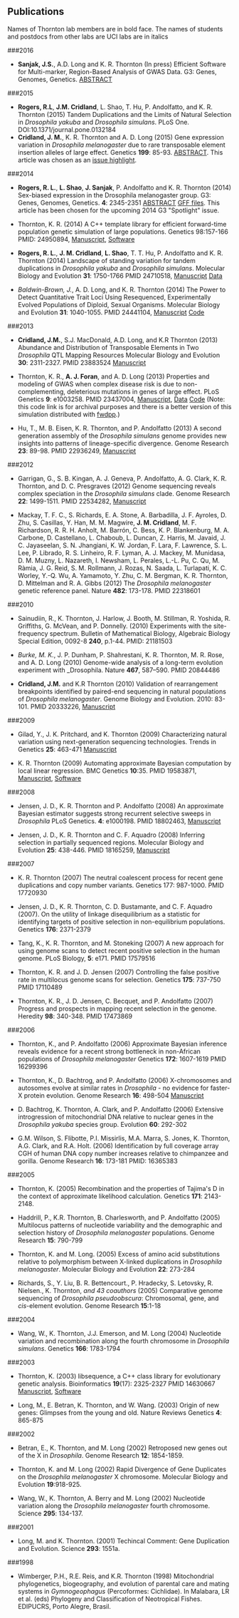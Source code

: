 ## Publications

Names of Thornton lab members are in bold face. The names of students and postdocs from other labs are UCI labs are in italics

###2016

* __Sanjak, J.S.__, A.D. Long and K. R. Thornton (In press) Efficient Software for Multi-marker, Region-Based Analysis of GWAS Data.  G3: Genes, Genomes, Genetics. [ABSTRACT](http://www.g3journal.org/content/early/2016/02/08/g3.115.026013.abstract)

###2015

* __Rogers, R.L__, __J.M. Cridland__, L. Shao, T. Hu, P. Andolfatto, and K. R. Thornton (2015) Tandem Duplications and the Limits of Natural Selection in _Drosophila yakuba_ and _Drosophila simulans_.  PLoS One. DOI:10.1371/journal.pone.0132184
* __Cridland, J. M.__, K. R. Thornton and A. D. Long (2015) Gene expression variation in _Drosophila melanogaster_ due to rare transposable element insertion alleles of large effect. Genetics __199__: 85-93. [ABSTRACT](http://www.genetics.org/content/199/1/85.abstract).  This article was chosen as an [issue highlight](http://www.genetics.org/content/199/1/NP.full).

###2014

* __Rogers, R. L.__, __L. Shao__, __J. Sanjak__, P. Andolfatto and K. R. Thornton (2014) Sex-biased expression in the Drosophila melanogaster group.  G3: Genes, Genomes, Genetics. __4__: 2345-2351 [ABSTRACT](http://www.g3journal.org/content/4/12/2345.abstract) [GFF files](https://github.com/ThorntonLab/GFF).  This article has been chosen for the upcoming 2014 G3 "Spotlight" issue.

* Thornton, K. R. (2014) A C++ template library for efficient forward-time population genetic simulation of large populations.  Genetics 98:157-166  PMID: 24950894, [Manuscript](http://www.genetics.org/content/198/1/157.abstract), [Software](http://molpopgen.github.io/fwdpp)

* __Rogers, R. L.__, __J. M. Cridland__, __L. Shao__, T. T. Hu, P. Andolfatto and K. R. Thornton (2014) Landscape of standing variation for tandem duplications in _Drosophila yakuba_ and _Drosophila simulans_.  Molecular Biology and Evolution __31__: 1750-1766 PMID 24710518, [Manuscript](http://mbe.oxfordjournals.org/content/31/7/1750.abstract.html) [Data](rogers2014.html)
 
* _Baldwin-Brown, J._, A. D. Long, and K. R. Thornton (2014) The Power to Detect Quantitative Trait Loci Using Resequenced, Experimentally Evolved Populations of Diploid, Sexual Organisms.  Molecular Biology and Evolution __31__: 1040-1055. PMID 24441104, [Manuscript](http://mbe.oxfordjournals.org/content/31/4/1040.full) [Code](https://github.com/molpopgen/baldwin_brown_2014)

###2013

* __Cridland, J.M.__, S.J. MacDonald, A.D. Long, and K.R Thornton (2013) Abundance and Distribution of Transposable Elements in Two _Drosophila_ QTL Mapping Resources  Molecular Biology and Evolution __30__: 2311-2327. PMID 23883524 [Manuscript](http://mbe.oxfordjournals.org/content/30/10/2311.full)

* Thornton, K. R., __A. J. Foran__, and A. D. Long (2013) Properties and modeling of GWAS when complex disease risk is due to non-complementing, deleterious mutations in genes of large effect.  PLoS Genetics __9__: e1003258. PMID 23437004, [Manuscript](http://www.plosgenetics.org/article/info%3Adoi%2F10.1371%2Fjournal.pgen.1003258), [Data](data.html) [Code](https://github.com/ThorntonLab/TFL2013sim) (Note: this code link is for archival purposes and there is a better version of this simulation distributed with [fwdpp](http://molpopgen.github.io/fwdpp).)

* Hu, T., M. B. Eisen, K. R. Thornton, and P. Andolfatto (2013) A second generation assembly of the _Drosophila simulans_ genome provides new insights into patterns of lineage-specific divergence.  Genome Research __23__: 89-98. PMID 22936249, [Manuscript](http://genome.cshlp.org/content/23/1/89.abstract)

###2012

* Garrigan, G., S. B. Kingan, A. J. Geneva, P. Andolfatto, A. G. Clark, K. R. Thornton, and D. C. Presgraves (2012) Genome sequencing reveals complex speciation in the _Drosophila simulans_ clade. Genome Research __22__: 1499-1511. PMID 22534282, [Manuscript](http://genome.cshlp.org/content/22/8/1499.abstract)

* Mackay, T. F. C., S. Richards,	 E. A. Stone,	        A. Barbadilla,		   J. F. Ayroles,    D. Zhu,	      S. Casillas,  Y. Han,    M. M. Magwire,  __J. M. Cridland__,		    M. F. Richardson,	    R. R. H. Anholt,	    M. Barrón,	   C. Bess,  K. P. Blankenburg,  M. A. Carbone,  D. Castellano,  L. Chaboub,  L. Duncan,  Z. Harris,  M. Javaid,  J. C. Jayaseelan, S. N. Jhangiani,  K. W. Jordan,  F. Lara,  F. Lawrence,  S. L. Lee,  P. Librado,  R. S. Linheiro,  R. F. Lyman,  A. J. Mackey,  M. Munidasa,  D. M. Muzny,  L. Nazareth,  I. Newsham,  L. Perales,  L.-L. Pu,  C. Qu,  M. Ràmia, J. G. Reid,  S. M. Rollmann,  J. Rozas,  N. Saada,  L. Turlapati,  K. C. Worley,  Y.-Q. Wu,  A. Yamamoto,  Y. Zhu,  C. M. Bergman,  K. R. Thornton, D. Mittelman and R. A. Gibbs (2012) The _Drosophila melanogaster_ genetic reference panel.  Nature __482__: 173-178. PMID 22318601

###2010

* Sainudiin, R., K. Thornton, J. Harlow, J. Booth, M. Stillman, R. Yoshida, R. Griffiths, G. McVean, and P. Donnelly.  (2010) Experiments with the site-frequency spectrum.  Bulletin of Mathematical Biology, Algebraic Biology Special Edition, 0092-8 __240__, p.1-44. PMID: 21181503 

* _Burke, M. K._, J. P. Dunham, P. Shahrestani, K. R. Thornton, M. R. Rose, and A. D. Long (2010) Genome-wide analysis of a long-term evolution experiment with _Drosophila. Nature __467__, 587–590. PMID 20844486

*  __Cridland, J.M.__ and K.R Thornton (2010) Validation of rearrangement breakpoints identified by paired-end sequencing in natural populations of _Drosophila melanogaster_.   Genome Biology and Evolution.  2010: 83-101. PMID 20333226, [Manuscript](http://gbe.oxfordjournals.org/content/2/83.full)

###2009

* Gilad, Y., J. K. Pritchard, and K. Thornton (2009) Characterizing natural variation using next-generation sequencing technologies.  Trends in Genetics __25__: 463-471 [Manuscript](http://www.cell.com/trends/genetics/abstract/S0168-9525(09)00176-0)

* K. R. Thornton (2009) Automating approximate Bayesian computation by local linear regression.  BMC Genetics __10__:35. PMID 19583871, [Manuscript](http://www.biomedcentral.com/1471-2156/10/35), [Software](https://github.com/molpopgen/ABCreg)

###2008

* Jensen, J. D., K. R. Thornton and P. Andolfatto (2008) An approximate Bayesian estimator suggests strong recurrent selective sweeps in _Drosophila_ PLoS Genetics. __4__: e1000198. PMID 18802463, [Manuscript](http://www.plosgenetics.org/article/info%3Adoi%2F10.1371%2Fjournal.pgen.1000198)

* Jensen, J. D., K. R. Thornton and C. F. Aquadro (2008) Inferring selection in partially sequenced regions. Molecular Biology and Evolution __25__: 438-446. PMID 18165259, [Manuscript](http://mbe.oxfordjournals.org/content/25/2/438.full)

###2007

* K. R. Thornton (2007) The neutral coalescent process for recent gene duplications and copy number variants. Genetics 177: 987-1000. PMID 17720930

* Jensen, J. D., K. R. Thornton, C. D. Bustamante, and C. F. Aquadro (2007). On the utility of linkage disequilibrium as a statistic for identifying targets of positive selection in non-equilibrium populations. Genetics __176__: 2371-2379

* Tang, K., K. R. Thornton, and M. Stoneking (2007) A new approach for using genome scans to detect recent positive selection in the human genome.  PLoS Biology, __5__: e171. PMID 17579516 

* Thornton, K. R. and J. D. Jensen (2007) Controlling the false positive rate in multilocus genome scans for selection.  Genetics __175__: 737-750 PMID 17110489 

* Thornton, K. R., J. D. Jensen, C. Becquet, and P. Andolfatto (2007) Progress and prospects in mapping recent selection in the genome. Heredity __98__: 340-348.  PMID 17473869

###2006

* Thornton, K., and P. Andolfatto (2006) Approximate Bayesian inference reveals evidence for a recent strong bottleneck in non-African populations of _Drosophila melanogaster_  Genetics __172__: 1607-1619 PMID 16299396

* Thornton, K., D. Bachtrog, and P. Andolfatto (2006)  X-chromosomes and autosomes evolve at similar rates in _Drosophila_ - no evidence for faster-X protein evolution. Genome Research __16__: 498-504 [Manuscript](http://genome.cshlp.org/content/16/4/498.full)

* D. Bachtrog, K. Thornton, A. Clark, and P. Andolfatto (2006) Extensive introgression of mitochondrial DNA relative to nuclear genes in the _Drosophila yakuba_ species group.  Evolution __60__: 292-302 

* G.M. Wilson, S. Flibotte, P.I. Missirlis, M.A. Marra, S. Jones, K. Thornton, A.G. Clark, and R.A. Holt. (2006) Identification by full coverage array CGH of human DNA copy number increases relative to chimpanzee and gorilla. Genome Research __16__: 173-181 PMID: 16365383

###2005

* Thornton, K. (2005) Recombination and the properties of Tajima's D in the context of approximate likelihood calculation. Genetics __171__: 2143-2148.

* Haddrill, P., K.R. Thornton, B. Charlesworth, and P. Andolfatto (2005) Multilocus patterns of nucleotide variability and the demographic and selection history of _Drosophila melanogaster_ populations. Genome Research __15__: 790-799

* Thornton, K. and M. Long. (2005) Excess of amino acid substitutions relative to polymorphism between X-linked duplications in _Drosophila melanogaster_.  Molecular Biology and Evolution __22__: 273-284

* Richards, S., Y. Liu, B. R. Bettencourt., P. Hradecky, S. Letovsky, R. Nielsen., K. Thornton, _and 43 coauthors_ (2005) Comparative genome sequencing of _Drosophila pseudoobscura_: Chromosomal, gene, and _cis_-element evolution. Genome Research __15__:1-18

###2004

* Wang, W., K. Thornton, J.J. Emerson, and M. Long (2004) Nucleotide variation and recombination along the fourth chromosome in _Drosophila simulans_. Genetics __166__: 1783-1794

###2003
* Thornton, K. (2003) libsequence, a C++ class library for evolutionary genetic analysis. Bioinformatics __19__(17): 2325-2327  PMID 14630667 [Manuscript](http://bioinformatics.oxfordjournals.org/content/19/17/2325.short), [Software](https://molpopgen.github.io/libsequence)

* Long, M., E. Betran, K. Thornton, and W. Wang. (2003) Origin of new genes: Glimpses from the young and old. Nature Reviews Genetics __4__: 865-875

###2002
* Betran, E., K. Thornton, and M. Long (2002) Retroposed new genes out of the X in _Drosophila_. Genome Research __12__: 1854-1859. 

* Thornton, K. and M. Long (2002)  Rapid Divergence of Gene Duplicates on the _Drosophila melanogaster_ X chromosome. Molecular Biology and Evolution __19__:918-925. 

* Wang, W., K. Thornton, A. Berry and M. Long (2002) Nucleotide variation along the _Drosophila melanogaster_ fourth chromosome.  Science __295__: 134-137.

###2001
* Long, M. and K. Thornton. (2001) Techincal Comment: Gene Duplication and Evolution. Science __293__: 1551a. 

###1998
* Wimberger, P.H., R.E. Reis, and K.R. Thornton (1998) Mitochondrial phylogenetics, biogeography, and evolution of parental care and mating systems in _Gymnogeophagus_ (Percoformes: Cichlidae).  In Malabara, LR et al. (eds) Phylogeny and Classification of Neotropical Fishes.  EDIPUCRS, Porto Alegre, Brasil. 
